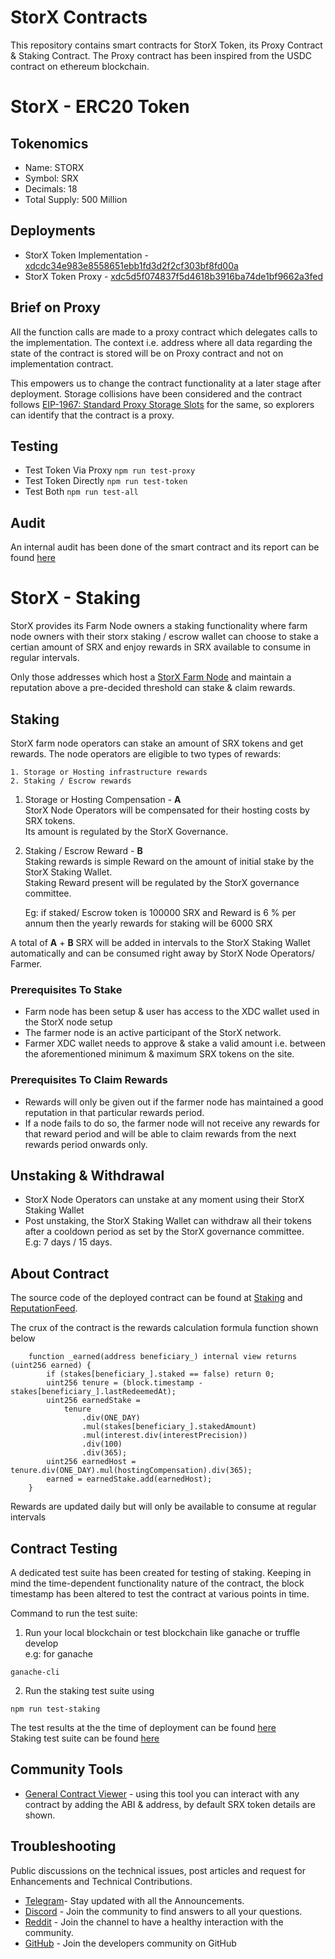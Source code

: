 # StorX Contracts

This repository contains smart contracts for StorX Token, its Proxy Contract & Staking Contract. The Proxy contract has been inspired from the USDC contract on ethereum blockchain.

# StorX - ERC20 Token
## Tokenomics

- Name: STORX
- Symbol: SRX
- Decimals: 18
- Total Supply: 500 Million

## Deployments

- StorX Token Implementation - [xdcdc34e983e8558651ebb1fd3d2f2cf303bf8fd00a](https://xdc.network/addr/xdcdc34e983e8558651ebb1fd3d2f2cf303bf8fd00a)
- StorX Token Proxy - [xdc5d5f074837f5d4618b3916ba74de1bf9662a3fed](https://xdc.network/addr/xdc5d5f074837f5d4618b3916ba74de1bf9662a3fed)

## Brief on Proxy

All the function calls are made to a proxy contract which delegates calls to the implementation. The context i.e. address where all data regarding the state of the contract is stored will be on Proxy contract and not on implementation contract.

This empowers us to change the contract functionality at a later stage after deployment. Storage collisions have been considered and the contract follows [EIP-1967: Standard Proxy Storage Slots](https://eips.ethereum.org/EIPS/eip-1967) for the same, so explorers can identify that the contract is a proxy.

## Testing

- Test Token Via Proxy `npm run test-proxy`
- Test Token Directly `npm run test-token`
- Test Both `npm run test-all`

## Audit

An internal audit has been done of the smart contract and its report can be found [here](/audit/report/StorXAudit.pdf)


# StorX - Staking


StorX provides its Farm Node owners a staking functionality where farm node owners with their storx staking / escrow wallet can choose to stake a certian amount of SRX and enjoy rewards in SRX available to consume in regular intervals.

Only those addresses which host a [StorX Farm Node](https://storx.tech/host-node.html) and maintain a reputation above a pre-decided threshold can stake & claim rewards.


## Staking

StorX farm node operators can stake an amount of SRX tokens and get rewards. The node operators are eligible to two types of rewards:

    1. Storage or Hosting infrastructure rewards
    2. Staking / Escrow rewards  

1. Storage or Hosting Compensation - **A**  
    StorX Node Operators will be compensated for their hosting costs by SRX tokens.  
    Its amount is regulated by the StorX Governance.

2. Staking / Escrow Reward - **B**  
    Staking rewards is simple Reward on the amount of initial stake by the StorX Staking Wallet.  
    Staking Reward present will be regulated by the StorX governance committee.  
      
    Eg: if staked/ Escrow token is 100000 SRX and Reward is 6 % per annum then the yearly rewards for staking will be 6000 SRX

A total of **A** + **B** SRX will be added in intervals to the StorX Staking Wallet automatically and can be consumed right away by StorX Node Operators/ Farmer.  
 
 
 
### Prerequisites To Stake

 - Farm node has been setup & user has access to the XDC wallet used in the StorX node setup
 - The farmer node is an active participant of the StorX network.
 - Farmer XDC wallet needs to approve & stake a valid amount i.e. between the aforementioned minimum & maximum SRX tokens on the site.

### Prerequisites To Claim Rewards

 - Rewards will only be given out if the farmer node has maintained a good reputation in that particular rewards period.
 - If a node fails to do so, the farmer node will not receive any rewards for that reward period and will be able to claim rewards from the next rewards period onwards only.


## Unstaking & Withdrawal

 - StorX Node Operators can unstake at any moment using their StorX Staking Wallet  
 - Post unstaking, the StorX Staking Wallet can withdraw all their tokens after a cooldown period as set by the StorX governance committee.  
 E.g: 7 days / 15 days.


## About Contract

The source code of the deployed contract can be found at [Staking](./flats/Staking.flat.sol) and [ReputationFeed](./flats/ReputationFeed.flat.sol).

The crux of the contract is the rewards calculation formula function shown below

```
    function _earned(address beneficiary_) internal view returns (uint256 earned) {
        if (stakes[beneficiary_].staked == false) return 0;
        uint256 tenure = (block.timestamp - stakes[beneficiary_].lastRedeemedAt);
        uint256 earnedStake =
            tenure
                .div(ONE_DAY)
                .mul(stakes[beneficiary_].stakedAmount)
                .mul(interest.div(interestPrecision))
                .div(100)
                .div(365);
        uint256 earnedHost = tenure.div(ONE_DAY).mul(hostingCompensation).div(365);
        earned = earnedStake.add(earnedHost);
    }
```

Rewards are updated daily but will only be available to consume at regular intervals

## Contract Testing

A dedicated test suite has been created for testing of staking. Keeping in mind the time-dependent functionality nature of the contract, the block timestamp has been altered to test the contract at various points in time.

Command to run the test suite:

1. Run your local blockchain or test blockchain like ganache or truffle develop  
e.g: for ganache
```
ganache-cli
```
2. Run the staking test suite using
```
npm run test-staking
```
The test results at the the time of deployment can be found [here](./test-result/staking-test.log)  
Staking test suite can be found [here](./test/Staking)

## Community Tools  

 - [General Contract Viewer](http://gcv.raavan.online/) - using this tool you can interact with any contract by adding the ABI & address, by default SRX token details are shown.  

## Troubleshooting


Public discussions on the technical issues, post articles and request for Enhancements and Technical Contributions.

- [Telegram](https://t.me/StorXNetwork)- Stay updated with all the Announcements.
- [Discord](https://discord.gg/ha4Jufj2Nm) - Join the community to find answers to all your questions.
- [Reddit](https://www.reddit.com/r/StorXNetwork) - Join the channel to have a healthy interaction with the community.
- [GitHub](https://github.com/StorXNetwork) - Join the developers community on GitHub


